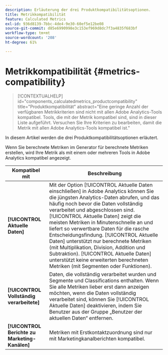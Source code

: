 ```yaml
---
description: Erläuterung der drei Produktkompatibilitätsoptionen.
title: Metrikkompatibilität
feature: Calculated Metrics
exl-id: 936d8139-7bbc-4de4-9e30-60ef5e12be08
source-git-commit: d85e6990998e3c153ef969d8dc7f3a4835f683bf
workflow-type: tm+mt
source-wordcount: '208'
ht-degree: 61%

---
```


# Metrikkompatibilität {#metrics-compatibility}

>[!CONTEXTUALHELP]
>id="components_calculatedmetrics_productcompatibility"
>title="Produktkompatibilität"
>abstract="Eine geringe Anzahl der verfügbaren Metrikkriterien sind nicht mit allen Adobe Analytics-Tools kompatibel. Tools, die mit der Metrik kompatibel sind, sind in dieser Liste aufgeführt. Versuchen Sie Ihre Kriterien zu bearbeiten, damit die Metrik mit allen Adobe Analytics-Tools kompatibel ist."

In diesem Artikel werden die drei Produktkompatibilitätsoptionen erläutert.

Wenn Sie berechnete Metriken im Generator für berechnete Metriken erstellen, wird Ihre Metrik als mit einem oder mehreren Tools in Adobe Analytics kompatibel angezeigt.


| Kompatibel mit | Beschreibung |
| --- | --- |
| **[!UICONTROL Aktuelle Daten]** | Mit der Option [!UICONTROL Aktuelle Daten einschließen] in Adobe Analytics können Sie die jüngsten Analytics-Daten abrufen, und das häufig noch bevor die Daten vollständig verarbeitet und abgeschlossen sind. [!UICONTROL Aktuelle Daten] zeigt die meisten Metriken in Minutenschnelle an und liefert so verwertbare Daten für die rasche Entscheidungsfindung. [!UICONTROL Aktuelle Daten] unterstützt nur berechnete Metriken (mit Multiplikation, Division, Addition und Subtraktion). [!UICONTROL Aktuelle Daten] unterstützt keine erweiterten berechneten Metriken (mit Segmenten oder Funktionen). |
| **[!UICONTROL Vollständig verarbeitete]** | Daten, die vollständig verarbeitet wurden und Segmente und Classifications enthalten. Wenn Sie alle Metriken lieber erst dann anzeigen möchten, wenn die Daten vollständig verarbeitet sind, können Sie [!UICONTROL Aktuelle Daten] deaktivieren, indem Sie Benutzer aus der Gruppe „Benutzer der aktuellen Daten“ entfernen. |
| **[!UICONTROL Berichte zu Marketing-Kanälen]** | Metriken mit Erstkontaktzuordnung sind nur mit Marketingkanalberichten kompatibel. |

